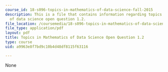 ```yaml
---
course_id: 18-s096-topics-in-mathematics-of-data-science-fall-2015
description: This is a file that contains information regarding topics in mathematics
  of data science open question 1.2.
file_location: /coursemedia/18-s096-topics-in-mathematics-of-data-science-fall-2015/a9963e8f7bd9c10b4d48df8115f63116_MIT18_S096F15_Open1.2.pdf
file_type: application/pdf
layout: pdf
title: Topics in Mathematics of Data Science Open Question 1.2
type: course
uid: a9963e8f7bd9c10b4d48df8115f63116

---
```

None